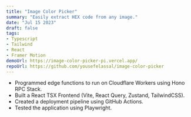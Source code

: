 ```yaml
---
title: "Image Color Picker"
summary: "Easily extract HEX code from any image."
date: "Jul 15 2023"
draft: false
tags:
- Typescript
- Tailwind
- React
- Framer Motion
demoUrl: https://image-color-picker-pi.vercel.app/
repoUrl: https://github.com/yousefelassal/image-color-picker
---
```


- Programmed edge functions to run on Cloudflare Workers using Hono RPC Stack.
- Built a React TSX Frontend (Vite, React Query, Zustand, TailwindCSS).
- Created a deployment pipeline using GitHub Actions.
- Tested the application using Playwright.

